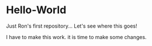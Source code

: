 # Hello-World
Just Ron's first repository...  Let's see where this goes!

I have to make this work. it is time to make some changes.
